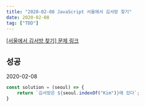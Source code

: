 ```yaml
---
title: "2020-02-08 JavaScript 서울에서 김서방 찾기"
date: 2020-02-08
tag: ["TDD"]
---
```


[[서울에서 김서방 찾기] 문제 링크](https://programmers.co.kr/learn/courses/30/lessons/12919)

## 성공

2020-02-08

```javascript
const solution = (seoul) => {
    return `김서방은 ${seoul.indexOf("Kim")}에 있다`;
}
```
